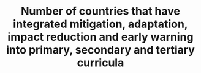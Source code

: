 ---
computation_units: Yes/no
data_non_statistical: false
date_metadata_updated: January 2017
goal_meta_link: http://unstats.un.org/sdgs/files/metadata-compilation/Metadata-Goal-13.pdf
graph_title: Has the US established any form of climate change mitigation, adaption
  and impact reduction into its primary, secondary, and tertiary educational curricula?
graph_type: binary
has_metadata: false
indicator: 13.3.1
indicator_name: Number of countries that have integrated mitigation, adaptation, impact
  reduction and early warning into primary, secondary and tertiary curricula
indicator_sort_order: 13-03-01
indicator_variable: national_climate_curricula
layout: indicator
national_geographical_coverage: United States
periodicity: Annual
permalink: /13-3-1/
published: true
reporting_status: complete
sdg_goal: 13
source_active_1: true
source_agency_staff_email_1: Tom.Snyder@ed.gov
source_agency_staff_name_1: Tom Snyder  (Kali Kong, minor edits to graph title, July
  2018)
source_agency_survey_dataset_1: National Center for Education Statistics
source_notes_1: null
source_organisation_1: National Center for Education Statistics
source_title_1: null
source_url_1: (place holder)
target: Improve education, awareness-raising and human and institutional capacity
  on climate change mitigation, adaptation, impact reduction and early warning.
target_id: '13.3'
title: Number of countries that have integrated mitigation, adaptation, impact reduction
  and early warning into primary, secondary and tertiary curricula
un_custodial_agency: 'UNFCCC, UNESCO-UIS, (Partnering Agencies: UNEP, WHO, WMO, FAO)'
un_designated_tier: 3 (with data)
us_method_of_computation: "Since the United States has a federal education system\
  \ there is no nationally designated curricula for public or private schools.  While\
  \ schools typically do cover some aspects of climate change science, there is a\
  \ wide range in the scope and intensity of these curricula across state and local\
  \ jurisdictions that make curricula decisions. A recent study by the National Center\
  \ for Climate Change Education and Penn State University (http://people.oregonstate.edu/~schmita2/Outreach/TeacherWS_2016/plutzer16sci.pdf)\
  \ found that nearly all students were exposed to at least some material on climate\
  \ change during their school years. Three in four science teachers allocate at least\
  \ an hour to discussing recent global warming in their formal lesson plans. Most\
  \ science teachers reported covering the greenhouse effect (66%), the carbon cycle\
  \ (63%), and four or more observable consequences, such as sea-level rise, or changes\
  \ in seasonal patterns, like the flowering of plants and animal migrations. About\
  \ 30% of teachers emphasized that recent global warming \u201Cis likely due to natural\
  \ causes,\u201D and 12% did not emphasize human causes. Of teachers who teach climate\
  \ change, 31% reported emphasizing both the scientific consensus that recent global\
  \ warming is due to human activity and that many scientists believe recent increases\
  \ in temperature are due to natural causes."
variable_description: null
variable_notes: null
---